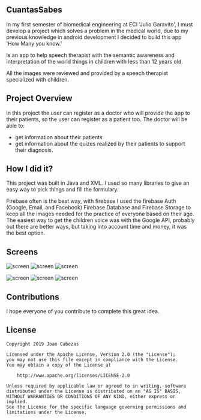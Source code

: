 ## CuantasSabes
In my first semester of biomedical engineering at ECI 'Julio Garavito', I must develop a project which solves a problem in the medical world, due to my previous knowledge in android development I decided to build this app 'How Many you know.'

Is an app to help speech therapist with the semantic awareness and interpretation of the world things in children with less than 12 years old.

All the images were reviewed and provided by a speech therapist specialized with children.

## Project Overview
In this project the user can register as a doctor who will provide the app to their patients, so the user can register as a patient too.
The doctor will be able to:
-   get information about their patients
-   get information about the quizes realized by their patients to support their diagnosis.

## How I did it?
This project was built in Java and XML. I used so many libraries to give an easy way to pick things and fill the formulary.

Firebase often is the best way, with firebase I used the firebase Auth (Google, Email, and Facebook) Firebase Database and Firebase Storage to keep all the images needed for the practice of everyone based on their age.
The easiest way to get the children voice was with the Google API, probably out there are better ways, but taking into account time and money, it was the best option.

## Screens

![screen](../master/images/2.jpg)   ![screen](../master/images/3.jpg)     ![screen](../master/images/4..jpg)

![screen](../master/images/5.jpg)   ![screen](../master/images/6.jpg)     ![screen](../master/images/7.jpg)

## Contributions
I hope everyone of you contribute to complete this great idea.

## License

    Copyright 2019 Joan Cabezas

    Licensed under the Apache License, Version 2.0 (the "License");
    you may not use this file except in compliance with the License.
    You may obtain a copy of the License at

        http://www.apache.org/licenses/LICENSE-2.0

    Unless required by applicable law or agreed to in writing, software
    distributed under the License is distributed on an "AS IS" BASIS,
    WITHOUT WARRANTIES OR CONDITIONS OF ANY KIND, either express or implied.
    See the License for the specific language governing permissions and
    limitations under the License.
